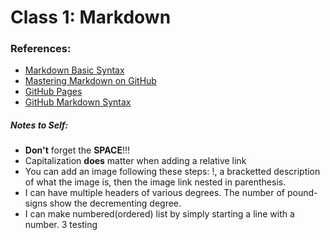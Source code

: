 # Class 1: Markdown

### References:

- [Markdown Basic Syntax](https://www.markdownguide.org/basic-syntax/)
- [Mastering Markdown on GitHub](https://guides.github.com/features/mastering-markdown/)
- [GitHub Pages](https://pages.github.com/)
- [GitHub Markdown Syntax](https://help.github.com/en/articles/basic-writing-and-formatting-syntax)

##### Notes to Self:
- **Don't** forget the **SPACE**!!!
- Capitalization **does** matter when adding a relative link
- You can add an image following these steps: !, a bracketted description of what the image is, then the image link nested in parenthesis.
- I can have multiple headers of various degrees. The number of pound-signs show the decrementing degree. 
- I can make numbered(ordered) list by simply starting a line with a number.
3 testing 
